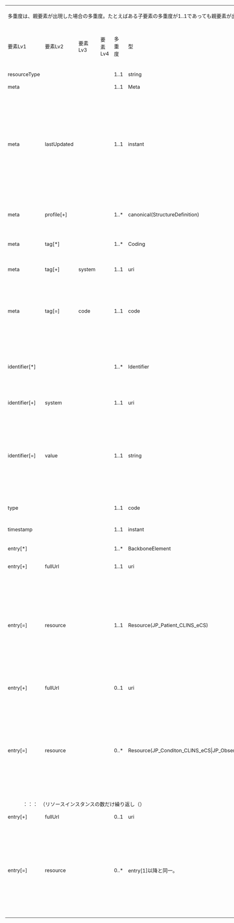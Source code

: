 
<table border=0 cellpadding=0 cellspacing=0 width=1038 style='border-collapse:
 collapse;table-layout:fixed;width:778pt'>
 <col class=xl165 width=107 style='mso-width-source:userset;mso-width-alt:2925;
 width:80pt'>
 <col class=xl165 width=73 span=3 style='mso-width-source:userset;mso-width-alt:
 2011;width:55pt'>
 <col class=xl165 width=35 style='mso-width-source:userset;mso-width-alt:950;
 width:26pt'>
 <col class=xl165 width=87 style='mso-width-source:userset;mso-width-alt:2377;
 width:65pt'>
 <col class=xl165 width=359 style='mso-width-source:userset;mso-width-alt:9837;
 width:269pt'>
 <col class=xl165 width=36 style='mso-width-source:userset;mso-width-alt:987;
 width:27pt'>
 <col class=xl201 width=195 style='mso-width-source:userset;mso-width-alt:5339;
 width:146pt'>
 <tr height=68 style='mso-height-source:userset;height:51.0pt'>
  <td colspan=9 height=68 class=xl262 width=1038 style='height:51.0pt;
  width:778pt'><a name="Print_Area"><ruby>多重度<span style='display:none'><rt>タジュウド
  </rt></span></ruby>は、<ruby>親<span style='display:none'><rt>オヤ </rt></span></ruby><ruby>要素<span
  style='display:none'><rt>ヨウソ </rt></span></ruby>が<ruby>出現<span
  style='display:none'><rt>シュツゲン </rt></span></ruby>した<ruby>場合<span
  style='display:none'><rt>バアイ </rt></span></ruby>の<ruby>多重度<span
  style='display:none'><rt>タジュウド </rt></span></ruby>。たとえばある<ruby>子要素<span
  style='display:none'><rt>コヨウソ </rt></span></ruby>の<ruby>多重度<span
  style='display:none'><rt>タジュウド </rt></span></ruby>が1..1であっても<ruby>親要素<span
  style='display:none'><rt>オヤヨウソ </rt></span></ruby>が<ruby>出現<span
  style='display:none'><rt>シュツゲン </rt></span></ruby>しない<ruby>場合<span
  style='display:none'><rt>バアイ </rt></span></ruby>にはその<ruby>子要素<span
  style='display:none'><rt>コヨウソ </rt></span></ruby>は<ruby>出現<span
  style='display:none'><rt>シュツゲン </rt></span></ruby>しない。<ruby>逆<span
  style='display:none'><rt>ギャク </rt></span></ruby>に<ruby>親要素<span
  style='display:none'><rt>オヤヨウソ </rt></span></ruby>が<ruby>出現<span
  style='display:none'><rt>シュツゲン </rt></span></ruby>する<ruby>場合<span
  style='display:none'><rt>バアイ </rt></span></ruby>には、この<ruby>子要素<span
  style='display:none'><rt>コヨウソ </rt></span></ruby>は<ruby>出現<span
  style='display:none'><rt>シュツゲン </rt></span></ruby>しなければならない。</a></td>
 </tr>
 <tr height=100 style='height:75.0pt'>
  <td height=100 class=xl69 width=107 style='height:75.0pt;border-top:none;
  width:80pt'>要素Lv1</td>
  <td class=xl155 width=73 style='border-top:none;border-left:none;width:55pt'>要素Lv2</td>
  <td class=xl155 width=73 style='border-top:none;border-left:none;width:55pt'>要素Lv3</td>
  <td class=xl155 width=73 style='border-top:none;border-left:none;width:55pt'>要素Lv4</td>
  <td class=xl156 width=35 style='border-top:none;border-left:none;width:26pt'>多重度</td>
  <td class=xl155 width=87 style='border-top:none;border-left:none;width:65pt'>型</td>
  <td class=xl155 width=359 style='border-top:none;border-left:none;width:269pt'>説明</td>
  <td class=xl155 width=36 style='border-top:none;border-left:none;width:27pt'><ruby>固定値<span
  style='display:none'><rt class=font8>コテイチ</rt></span></ruby> <br>
    <ruby>／<span style='display:none'><rt class=font8>レイジ</rt></span></ruby> <ruby>例<span
  style='display:none'><rt class=font8>ジ</rt></span></ruby> 示</td>
  <td class=xl157 width=195 style='border-top:none;border-left:none;width:146pt'><ruby>固定値<span
  style='display:none'><rt class=font8>コテイチ</rt></span></ruby> または<ruby>例示<span
  style='display:none'><rt class=font8>レイジ</rt></span></ruby></td>
 </tr>
 <tr height=40 style='height:30.0pt'>
  <td height=40 class=xl149 width=107 style='height:30.0pt;border-top:none;
  width:80pt'>resourceType</td>
  <td class=xl152 width=73 style='border-top:none;border-left:none;width:55pt'>　</td>
  <td class=xl152 width=73 style='border-top:none;border-left:none;width:55pt'>　</td>
  <td class=xl152 width=73 style='border-top:none;border-left:none;width:55pt'>　</td>
  <td class=xl158 width=35 style='border-top:none;border-left:none;width:26pt'>1..1</td>
  <td class=xl152 width=87 style='border-top:none;border-left:none;width:65pt'>string</td>
  <td class=xl152 width=359 style='border-top:none;border-left:none;width:269pt'>Bundleリソースであることを示す。</td>
  <td class=xl152 width=36 style='border-top:none;border-left:none;width:27pt'>固定値</td>
  <td class=xl160 width=195 style='border-top:none;border-left:none;width:146pt'>&quot;Bundle&quot;</td>
 </tr>
 <tr height=20 style='height:15.0pt'>
  <td height=20 class=xl149 width=107 style='height:15.0pt;border-top:none;
  width:80pt'>meta</td>
  <td class=xl152 width=73 style='border-top:none;border-left:none;width:55pt'>　</td>
  <td class=xl152 width=73 style='border-top:none;border-left:none;width:55pt'>　</td>
  <td class=xl152 width=73 style='border-top:none;border-left:none;width:55pt'>　</td>
  <td class=xl199 width=35 style='border-top:none;border-left:none;width:26pt'>1..1</td>
  <td class=xl152 width=87 style='border-top:none;border-left:none;width:65pt'>Meta</td>
  <td class=xl152 width=359 style='border-top:none;border-left:none;width:269pt'>　</td>
  <td class=xl152 width=36 style='border-top:none;border-left:none;width:27pt'>　</td>
  <td class=xl160 width=195 style='border-top:none;border-left:none;width:146pt'>　</td>
 </tr>
 <tr height=340 style='height:255.0pt'>
  <td height=340 class=xl149 width=107 style='height:255.0pt;border-top:none;
  width:80pt'>meta</td>
  <td class=xl152 width=73 style='border-top:none;border-left:none;width:55pt'>lastUpdated</td>
  <td class=xl152 width=73 style='border-top:none;border-left:none;width:55pt'>　</td>
  <td class=xl152 width=73 style='border-top:none;border-left:none;width:55pt'>　</td>
  <td class=xl199 width=35 style='border-top:none;border-left:none;width:26pt'>1..1</td>
  <td class=xl152 width=87 style='border-top:none;border-left:none;width:65pt'>instant</td>
  <td class=xl152 width=359 style='border-top:none;border-left:none;width:269pt'>最終更新日時。YYYY-MM-DDThh:mm:ss.sss+zz:zz<br>
   
  この要素は、このリソースのデータを取り込んで蓄積していたシステムが、このリソースになんらかの変更があった可能性があった日時を取得し、このデータを再取り込みする必要性の判断をするために使われる。<ruby>本要素<span
  style='display:none'><rt>ホンヨウソ </rt></span></ruby>に前回取り込んだ時点より後の日時が設定されている場合には、なんらかの変更があった可能性がある（変更がない場合もある）ものとして判断される。したがって、内容になんらかの変更があった場合、またはこのリソースのデータが初めて作成された場合には、その時点以降の日時（たとえば、このリソースのデータを作成した日時）を設定しなければならない。内容の変更がない場合でも、このリソースのデータが作り直された場合や単に複写された場合にその日時を設定しなおしてもよい。ただし、内容に変更がないのであれば、日時を変更しなくてもよい。また、この要素の変更とmeta.versionIdの変更とは、必ずしも連動しないことがある。</td>
  <td class=xl152 width=36 style='border-top:none;border-left:none;width:27pt'>例示</td>
  <td class=xl160 width=195 style='border-top:none;border-left:none;width:146pt'>&quot;2015-02-07T13:28:17.239+09:00&quot;</td>
 </tr>
 <tr height=100 style='height:75.0pt'>
  <td height=100 class=xl149 width=107 style='height:75.0pt;border-top:none;
  width:80pt'>meta</td>
  <td class=xl152 width=73 style='border-top:none;border-left:none;width:55pt'>profile[+]</td>
  <td class=xl152 width=73 style='border-top:none;border-left:none;width:55pt'>　</td>
  <td class=xl152 width=73 style='border-top:none;border-left:none;width:55pt'>　</td>
  <td class=xl199 width=35 style='border-top:none;border-left:none;width:26pt'>1..*</td>
  <td class=xl152 width=87 style='border-top:none;border-left:none;width:65pt'>canonical(StructureDefinition)</td>
  <td class=xl163 width=359 style='border-top:none;border-left:none;width:269pt'>準拠しているプロファイルを受信側に通知したい場合には、本文書のプロファイルを識別するURLを指定する。<br>
   
  http://jpfhir.jp/fhir/clins/StructureDefinition/JP_Bundle_CLINS　を設定する。<br>
    </td>
  <td class=xl152 width=36 style='border-top:none;border-left:none;width:27pt'>固定値</td>
  <td class=xl144 width=195 style='border-top:none;border-left:none;width:146pt'><a
  href="http://jpfhir.jp/fhir/clins/StructureDefinition/JP_Bundle_CLINS"
  target="_parent">http://jpfhir.jp/fhir/clins/StructureDefinition/JP_Bundle_CLINS</a></td>
 </tr>
 <tr height=60 style='height:45.0pt'>
  <td height=60 class=xl70 width=107 style='height:45.0pt;width:80pt'>meta</td>
  <td class=xl71 width=73 style='width:55pt'>tag[*]</td>
  <td class=xl71 width=73 style='width:55pt'>　</td>
  <td class=xl71 width=73 style='width:55pt'>　</td>
  <td class=xl154 width=35 style='width:26pt'>1..*</td>
  <td class=xl71 width=87 style='width:65pt'>Coding</td>
  <td class=xl77 width=359 style='width:269pt'>本リソースのメタデータ。<br>
    CLINSでのBundleリソースに含まれる６情報リソースカテゴリーをmeta.tag要素に記述する。</td>
  <td class=xl71 width=36 style='width:27pt'>　</td>
  <td class=xl153 width=195 style='width:146pt'>　</td>
 </tr>
 <tr height=84 style='height:63.0pt'>
  <td height=84 class=xl70 width=107 style='height:63.0pt;width:80pt'>meta</td>
  <td class=xl71 width=73 style='width:55pt'>tag[+]</td>
  <td class=xl71 width=73 style='width:55pt'>system</td>
  <td class=xl71 width=73 style='width:55pt'>　</td>
  <td class=xl154 width=35 style='width:26pt'>1..1</td>
  <td class=xl71 width=87 style='width:65pt'>uri</td>
  <td class=xl77 width=359 style='width:269pt'>固定値
  http://jpfhir.jp/fhir/clins/CodeSystem/BundleResourceType_CS　を設定する。</td>
  <td class=xl71 width=36 style='width:27pt'>固定値</td>
  <td class=xl76 width=195 style='width:146pt'><a
  href="http://jpfhir.jp/fhir/clins/CodeSystem/BundleResourceType_CS"
  target="_parent">http://jpfhir.jp/fhir/clins/CodeSystem/BundleResourceType_CS</a></td>
 </tr>
 <tr height=160 style='height:120.0pt'>
  <td height=160 class=xl70 width=107 style='height:120.0pt;width:80pt'>meta</td>
  <td class=xl71 width=73 style='width:55pt'>tag[=]</td>
  <td class=xl71 width=73 style='width:55pt'>code</td>
  <td class=xl71 width=73 style='width:55pt'>　</td>
  <td class=xl154 width=35 style='width:26pt'>1..1</td>
  <td class=xl71 width=87 style='width:65pt'>code</td>
  <td class=xl77 width=359 style='width:269pt'>Bundleリソースに含まれる６情報リソースカテゴリーのいずれかをhhttp://jpfhir.jp/fhir/clins/ValueSet/BundleResourceType_VSのValuseSetから設定する。<br>
   
  具体的には、&quot;AllergyIntolerance&quot;、&quot;Condition&quot;、&quot;Observation&quot;、&quot;MedicationRequest&quot;　のいずれかの値を設定する。<br>
    </td>
  <td class=xl71 width=36 style='width:27pt'><ruby>例<span style='display:none'><rt>レイジ
  </rt></span></ruby>示</td>
  <td class=xl153 width=195 style='width:146pt'>&quot;Observation&quot;</td>
 </tr>
 <tr height=175 style='mso-height-source:userset;height:131.0pt'>
  <td height=175 class=xl166 width=107 style='height:131.0pt;border-top:none;
  width:80pt'>identifier[*]</td>
  <td class=xl78 width=73 style='border-top:none;border-left:none;width:55pt'>　</td>
  <td class=xl78 width=73 style='border-top:none;border-left:none;width:55pt'>　</td>
  <td class=xl78 width=73 style='border-top:none;border-left:none;width:55pt'>　</td>
  <td class=xl167 width=35 style='border-top:none;border-left:none;width:26pt'>1..*</td>
  <td class=xl78 width=87 style='border-top:none;border-left:none;width:65pt'>Identifier</td>
  <td class=xl78 width=359 style='border-top:none;border-left:none;width:269pt'>この文書Bundleの<ruby>一意<span
  style='display:none'><rt>&#129351;</rt></span></ruby>の識別子。Bund<ruby>le<span
  style='display:none'><rt>ジュシｎ </rt></span></ruby><ruby>作<span
  style='display:none'><rt>レキ </rt></span></ruby><ruby>成時<span
  style='display:none'><rt>カンリ </rt></span></ruby><ruby>にシ<span
  style='display:none'><rt>バンゴウ </rt></span></ruby>ステムが設定する。<br>
   
  Bundleリソースのidentifier要素は、電子カルテ情報共有サービス側で保存される。送信側は、後続の送信においてこのidentifierを指定することで、<ruby>受信<span
  style='display:none'><rt>ジュシン </rt></span></ruby><ruby>側<span
  style='display:none'><rt>ガワ </rt></span></ruby>は過去に<ruby>受信<span
  style='display:none'><rt>ジュシン </rt></span></ruby>したBundleリソースを<ruby>特定<span
  style='display:none'><rt>トクテイ </rt></span></ruby>し、それに含まれていた全データについて削除、更新などの処理を行うためにこれを<ruby>使用<span
  style='display:none'><rt>シヨウ </rt></span></ruby>する。</td>
  <td class=xl78 width=36 style='border-top:none;border-left:none;width:27pt'>　</td>
  <td class=xl160 width=195 style='border-top:none;border-left:none;width:146pt'>　</td>
 </tr>
 <tr height=56 style='height:42.0pt'>
  <td height=56 class=xl166 width=107 style='height:42.0pt;border-top:none;
  width:80pt'>identifier[+]</td>
  <td class=xl78 width=73 style='border-top:none;border-left:none;width:55pt'>system</td>
  <td class=xl78 width=73 style='border-top:none;border-left:none;width:55pt'>　</td>
  <td class=xl78 width=73 style='border-top:none;border-left:none;width:55pt'>　</td>
  <td class=xl167 width=35 style='border-top:none;border-left:none;width:26pt'>1..1</td>
  <td class=xl78 width=87 style='border-top:none;border-left:none;width:65pt'>uri</td>
  <td class=xl78 width=359 style='border-top:none;border-left:none;width:269pt'><ruby>固<span
  style='display:none'><rt>コテイチ </rt></span></ruby>定値　&quot;http://jpfhir.jp/fhir/clins/bundle-identifier&quot;を<ruby>設定<span
  style='display:none'><rt>セッテイ </rt></span></ruby>する。 </td>
  <td class=xl78 width=36 style='border-top:none;border-left:none;width:27pt'>固定値</td>
  <td class=xl202 width=195 style='border-top:none;border-left:none;width:146pt'>http://jpfhir.jp/fhir/clins/bundle-identifier</td>
 </tr>
 <tr height=281 style='mso-height-source:userset;height:211.0pt'>
  <td height=281 class=xl166 width=107 style='height:211.0pt;border-top:none;
  width:80pt'>identifier[=]</td>
  <td class=xl78 width=73 style='border-top:none;border-left:none;width:55pt'>value</td>
  <td class=xl78 width=73 style='border-top:none;border-left:none;width:55pt'>　</td>
  <td class=xl78 width=73 style='border-top:none;border-left:none;width:55pt'>　</td>
  <td class=xl167 width=35 style='border-top:none;border-left:none;width:26pt'>1..1</td>
  <td class=xl78 width=87 style='border-top:none;border-left:none;width:65pt'>string</td>
  <td class=xl78 width=359 style='border-top:none;border-left:none;width:269pt'>以下に記載する[報告単位識別ID]　を設定する。<br>
    [報告単位識別ID]： 次の３つの文字列を半角ハット記号（^）で連結した文字列。<br>
    【保険医療機関番号10桁】：（内訳：都道府県番号２桁、点数表コード（医療機関区分）１桁、医療機関番号７桁）<br>
    【被保険者個人識別子】：　６情報送信仕様に記載の「6:被保険者個人識別子の格納」の仕様に従う。<br>
    【報告単位のデータを医療機関のシステムとして医療機関内で一意に識別できる粒度のID文字列】：当該システムが当該患者データの中で一意性を保証できるよう生成した半角文字列（英大文字、数字、ハイフン記号のみ可）。最大128文字とすること。&quot;</td>
  <td class=xl78 width=36 style='border-top:none;border-left:none;width:27pt'><ruby>例<span
  style='display:none'><rt>レイジ </rt></span></ruby>示</td>
  <td class=xl160 width=195 style='border-top:none;border-left:none;width:146pt'>&quot;1311234567-2020-00123456&quot;</td>
 </tr>
 <tr height=40 style='height:30.0pt'>
  <td height=40 class=xl166 width=107 style='height:30.0pt;border-top:none;
  width:80pt'>type</td>
  <td class=xl78 width=73 style='border-top:none;border-left:none;width:55pt'>　</td>
  <td class=xl78 width=73 style='border-top:none;border-left:none;width:55pt'>　</td>
  <td class=xl78 width=73 style='border-top:none;border-left:none;width:55pt'>　</td>
  <td class=xl167 width=35 style='border-top:none;border-left:none;width:26pt'>1..1</td>
  <td class=xl78 width=87 style='border-top:none;border-left:none;width:65pt'>code</td>
  <td class=xl78 width=359 style='border-top:none;border-left:none;width:269pt'>Bundleリソースのタイプ。<ruby>本<span
  style='display:none'><rt>ホン </rt></span></ruby><ruby>仕様<span
  style='display:none'><rt>シヨウ </rt></span></ruby>では&quot;collection&quot;<ruby>固定<span
  style='display:none'><rt>コテイ </rt></span></ruby>とする。</td>
  <td class=xl78 width=36 style='border-top:none;border-left:none;width:27pt'>固定値</td>
  <td class=xl160 width=195 style='border-top:none;border-left:none;width:146pt'>&quot;collection&quot;</td>
 </tr>
 <tr height=83 style='mso-height-source:userset;height:62.0pt'>
  <td height=83 class=xl166 width=107 style='height:62.0pt;border-top:none;
  width:80pt'>timestamp</td>
  <td class=xl78 width=73 style='border-top:none;border-left:none;width:55pt'>　</td>
  <td class=xl78 width=73 style='border-top:none;border-left:none;width:55pt'>　</td>
  <td class=xl78 width=73 style='border-top:none;border-left:none;width:55pt'>　</td>
  <td class=xl167 width=35 style='border-top:none;border-left:none;width:26pt'>1..1</td>
  <td class=xl78 width=87 style='border-top:none;border-left:none;width:65pt'>instant</td>
  <td class=xl78 width=359 style='border-top:none;border-left:none;width:269pt'>このリソースを生成した日時。時刻の精度はミリ秒とし、タイムゾーンを含めること。</td>
  <td class=xl78 width=36 style='border-top:none;border-left:none;width:27pt'>例示</td>
  <td class=xl160 width=195 style='border-top:none;border-left:none;width:146pt'>&quot;2021-02-01T13:28:17.239+09:00&quot;</td>
 </tr>
 <tr height=40 style='height:30.0pt'>
  <td height=40 class=xl166 width=107 style='height:30.0pt;border-top:none;
  width:80pt'>entry[*]</td>
  <td class=xl78 width=73 style='border-top:none;border-left:none;width:55pt'>　</td>
  <td class=xl78 width=73 style='border-top:none;border-left:none;width:55pt'>　</td>
  <td class=xl78 width=73 style='border-top:none;border-left:none;width:55pt'>　</td>
  <td class=xl167 width=35 style='border-top:none;border-left:none;width:26pt'>1..*</td>
  <td class=xl78 width=87 style='border-top:none;border-left:none;width:65pt'>BackboneElement</td>
  <td class=xl78 width=359 style='border-top:none;border-left:none;width:269pt'>Bundleに含まれる全リソースエントリを<ruby>格納<span
  style='display:none'><rt>カクノウ </rt></span></ruby>する。</td>
  <td class=xl78 width=36 style='border-top:none;border-left:none;width:27pt'>　</td>
  <td class=xl160 width=195 style='border-top:none;border-left:none;width:146pt'>　</td>
 </tr>
 <tr height=75 style='mso-height-source:userset;height:56.0pt'>
  <td height=75 class=xl166 width=107 style='height:56.0pt;border-top:none;
  width:80pt'>entry[+]</td>
  <td class=xl78 width=73 style='border-top:none;border-left:none;width:55pt'>fullUrl</td>
  <td class=xl78 width=73 style='border-top:none;border-left:none;width:55pt'>　</td>
  <td class=xl78 width=73 style='border-top:none;border-left:none;width:55pt'>　</td>
  <td class=xl167 width=35 style='border-top:none;border-left:none;width:26pt'>1..1</td>
  <td class=xl78 width=87 style='border-top:none;border-left:none;width:65pt'>uri</td>
  <td class=xl78 width=359 style='border-top:none;border-left:none;width:269pt'>エントリリスト内の<ruby>各<span
  style='display:none'><rt>カクコジン サイショ ヒツオユヒッス ヒッス<span
  style='mso-spacerun:yes'>  </span></rt></span></ruby>リソースを一意に識別するためのUUID。</td>
  <td class=xl78 width=36 style='border-top:none;border-left:none;width:27pt'>例示</td>
  <td class=xl160 width=195 style='border-top:none;border-left:none;width:146pt'>&quot;urn:uuid:179f9f7f-e546-04c2-6888-a9e0b24e5720&quot;</td>
 </tr>
 <tr height=300 style='height:225.0pt'>
  <td height=300 class=xl166 width=107 style='height:225.0pt;border-top:none;
  width:80pt'>entry[=]</td>
  <td class=xl78 width=73 style='border-top:none;border-left:none;width:55pt'>resource</td>
  <td class=xl78 width=73 style='border-top:none;border-left:none;width:55pt'>　</td>
  <td class=xl78 width=73 style='border-top:none;border-left:none;width:55pt'>　</td>
  <td class=xl167 width=35 style='border-top:none;border-left:none;width:26pt'>1..1</td>
  <td class=xl78 width=87 style='border-top:none;border-left:none;width:65pt'>Resource(JP_Patient_CLINS_eCS)</td>
  <td class=xl78 width=359 style='border-top:none;border-left:none;width:269pt'>JP_Patient_CLINS_eCS
  profileに準拠したPatient<ruby>リソ<span style='display:none'><rt>ジュンキョ </rt></span></ruby>ース。最初のリソースentryはJP_Patient_CLINS_eCS
  profileに準拠したPatientリソースであることが必須。</td>
  <td class=xl78 width=36 style='border-top:none;border-left:none;width:27pt'>例示</td>
  <td class=xl160 width=195 style='border-top:none;border-left:none;width:146pt'>{<br>
    <span style='mso-spacerun:yes'>        </span>&quot;resourceType&quot;:
  &quot;Patient&quot;,<br>
    <span style='mso-spacerun:yes'>        </span>&quot;id&quot;:
  &quot;InlineExample-Patient-standard&quot;,<br>
    <span style='mso-spacerun:yes'>        </span>&quot;meta&quot;: {<br>
    <span style='mso-spacerun:yes'>          </span>&quot;profile&quot;:
  [<br>
    <span style='mso-spacerun:yes'>           
  </span>&quot;http://jpfhir.jp/fhir/clins/StructureDefinition/JP_Patient_eCS&quot;<br>
    <span style='mso-spacerun:yes'>          </span>]<br>
    <span style='mso-spacerun:yes'>        </span>}, <br>
    <ruby>&lt;以<span style='display:none'><rt>イコウ </rt></span></ruby><ruby>降省<span
  style='display:none'><rt>ショウリャク </rt></span></ruby>略&gt;</td>
 </tr>
 <tr height=100 style='height:75.0pt'>
  <td height=100 class=xl166 width=107 style='height:75.0pt;border-top:none;
  width:80pt'>entry[+]</td>
  <td class=xl78 width=73 style='border-top:none;border-left:none;width:55pt'>fullUrl</td>
  <td class=xl78 width=73 style='border-top:none;border-left:none;width:55pt'>　</td>
  <td class=xl78 width=73 style='border-top:none;border-left:none;width:55pt'>　</td>
  <td class=xl78 width=35 style='border-top:none;border-left:none;width:26pt'>0..1</td>
  <td class=xl78 width=87 style='border-top:none;border-left:none;width:65pt'>uri</td>
  <td class=xl78 width=359 style='border-top:none;border-left:none;width:269pt'>エントリリスト内の<ruby>各<span
  style='display:none'><rt>カクコジン </rt></span></ruby>リソースを一意に識別するためのUUID。すでに<ruby>送信<span
  style='display:none'><rt>ソウシン </rt></span></ruby><ruby>済<span
  style='display:none'><rt>ズミ </rt></span></ruby>みのBundleリソースを<ruby>削除<span
  style='display:none'><rt>サクジョ </rt></span></ruby>するためにこのBundleリソースを<ruby>送信<span
  style='display:none'><rt>ソウシン </rt></span></ruby>する<ruby>場合<span
  style='display:none'><rt>バアイ </rt></span></ruby>には、<ruby>最初<span
  style='display:none'><rt>サイショ </rt></span></ruby>のentry(Patientリソース）だけを<ruby>設定<span
  style='display:none'><rt>セッテイ </rt></span></ruby>し、これ<ruby>以降<span
  style='display:none'><rt>イコウ </rt></span></ruby>のリソースは<ruby>不要<span
  style='display:none'><rt>フヨウ </rt></span></ruby>である。</td>
  <td class=xl78 width=36 style='border-top:none;border-left:none;width:27pt'>例示</td>
  <td class=xl160 width=195 style='border-top:none;border-left:none;width:146pt'>&quot;urn:uuid:179f9f7f-e546-04c2-6888-a9e0b24e5720&quot;</td>
 </tr>
 <tr height=300 style='height:225.0pt'>
  <td height=300 class=xl166 width=107 style='height:225.0pt;border-top:none;
  width:80pt'>entry[=]</td>
  <td class=xl78 width=73 style='border-top:none;border-left:none;width:55pt'>resource</td>
  <td class=xl78 width=73 style='border-top:none;border-left:none;width:55pt'>　</td>
  <td class=xl78 width=73 style='border-top:none;border-left:none;width:55pt'>　</td>
  <td class=xl78 width=35 style='border-top:none;border-left:none;width:26pt'>0..*</td>
  <td class=xl78 width=87 style='border-top:none;border-left:none;width:65pt'>Resource(JP_Conditon_CLINS_eCS|JP_Observation_LabResult_CLINS_eCS|JP_MedicationRequest_CLINS_eCS|JP_AllergyIntorellance_CLINS_eCS)</td>
  <td class=xl78 width=359 style='border-top:none;border-left:none;width:269pt'>このBundleリソースが格納するリソースのprofileに準拠したリソース。検体検査結果、傷病、アレルギー・薬剤禁忌、処方のいずれか。ただし、処方は６情報送信においては送信対象となっていない。</td>
  <td class=xl78 width=36 style='border-top:none;border-left:none;width:27pt'>例示</td>
  <td class=xl160 width=195 style='border-top:none;border-left:none;width:146pt'>{<br>
    <span style='mso-spacerun:yes'>        </span>&quot;resourceType&quot;:
  &quot;Observation&quot;,<br>
    <span style='mso-spacerun:yes'>        </span>&quot;id&quot;:
  &quot;InlineExample-Patient-standard&quot;,<br>
    <span style='mso-spacerun:yes'>        </span>&quot;meta&quot;: {<br>
    <span style='mso-spacerun:yes'>          </span>&quot;profile&quot;:
  [<br>
    <span style='mso-spacerun:yes'>           
  </span>&quot;http://jpfhir.jp/fhir/clins/StructureDefinition/JP_Observation_LabResult_CLINS_eCS&quot;<br>
    <span style='mso-spacerun:yes'>    </span><ruby><span
  style='mso-spacerun:yes'>  </span><span style='display:none'><rt>イコウ </rt></span></ruby><ruby><span
  style='mso-spacerun:yes'>  </span><span style='display:none'><rt>ショウリャク </rt></span></ruby><span
  style='mso-spacerun:yes'>  </span>]<br>
    <span style='mso-spacerun:yes'>        </span>}, <br>
    &lt;以降省略&gt;</td>
 </tr>
 <tr height=43 style='mso-height-source:userset;height:32.0pt'>
  <td colspan=9 height=43 class=xl263 width=1038 style='border-right:1.0pt solid black;
  height:32.0pt;width:778pt'>　　　：：：　（<ruby>リ<span style='display:none'><rt>クリカエシ
  </rt></span></ruby>ソースインスタンスの数だけ繰り<ruby>返<span style='display:none'><rt>カズ </rt></span></ruby>し（）</td>
 </tr>
 <tr height=40 style='height:30.0pt'>
  <td height=40 class=xl166 width=107 style='height:30.0pt;border-top:none;
  width:80pt'>entry[+]</td>
  <td class=xl78 width=73 style='border-top:none;border-left:none;width:55pt'>fullUrl</td>
  <td class=xl78 width=73 style='border-top:none;border-left:none;width:55pt'>　</td>
  <td class=xl78 width=73 style='border-top:none;border-left:none;width:55pt'>　</td>
  <td class=xl78 width=35 style='border-top:none;border-left:none;width:26pt'>0..1</td>
  <td class=xl78 width=87 style='border-top:none;border-left:none;width:65pt'>uri</td>
  <td class=xl78 width=359 style='border-top:none;border-left:none;width:269pt'>エントリリスト内の<ruby>各<span
  style='display:none'><rt>カクコジン </rt></span></ruby>リソースを一意に識別するためのUUID。</td>
  <td class=xl78 width=36 style='border-top:none;border-left:none;width:27pt'>例示</td>
  <td class=xl160 width=195 style='border-top:none;border-left:none;width:146pt'>&quot;urn:uuid:3e6a0ba2-d781-4fd7-9de6-e077b690daed&quot;</td>
 </tr>
 <tr height=301 style='height:226.0pt'>
  <td height=301 class=xl200 width=107 style='height:226.0pt;border-top:none;
  width:80pt'>entry[=]</td>
  <td class=xl79 width=73 style='border-top:none;border-left:none;width:55pt'>resource</td>
  <td class=xl79 width=73 style='border-top:none;border-left:none;width:55pt'>　</td>
  <td class=xl79 width=73 style='border-top:none;border-left:none;width:55pt'>　</td>
  <td class=xl79 width=35 style='border-top:none;border-left:none;width:26pt'>0..*</td>
  <td class=xl79 width=87 style='border-top:none;border-left:none;width:65pt'>entry[1]<ruby>以降<span
  style='display:none'><rt>イコウ </rt></span></ruby>と<ruby>同一<span
  style='display:none'><rt>ドウイツ </rt></span></ruby>。</td>
  <td class=xl79 width=359 style='border-top:none;border-left:none;width:269pt'><ruby>上記<span
  style='display:none'><rt>ジョウキ </rt></span></ruby>と<ruby>同<span
  style='display:none'><rt>オナジ </rt></span></ruby>じ。ただし、<ruby>同一<span
  style='display:none'><rt>ドウイツ </rt></span></ruby>のBundleリソースに<ruby>格納<span
  style='display:none'><rt>カクノウ </rt></span></ruby>されるすべてのentryは、<ruby>同一<span
  style='display:none'><rt>ドウイツ </rt></span></ruby>のリソース<ruby>種別<span
  style='display:none'><rt>シュベツ </rt></span></ruby>、<ruby>同一<span
  style='display:none'><rt>ドウイツ </rt></span></ruby>のプロファイルに<ruby>準拠<span
  style='display:none'><rt>ジュンキョ </rt></span></ruby>していなければならない。</td>
  <td class=xl79 width=36 style='border-top:none;border-left:none;width:27pt'>例示</td>
  <td class=xl170 width=195 style='border-top:none;border-left:none;width:146pt'>{<br>
    <span style='mso-spacerun:yes'>        </span>&quot;resourceType&quot;:
  &quot;Observation&quot;,<br>
    <span style='mso-spacerun:yes'>        </span>&quot;id&quot;:
  &quot;InlineExample-Patient-standard&quot;,<br>
    <span style='mso-spacerun:yes'>        </span>&quot;meta&quot;: {<br>
    <span style='mso-spacerun:yes'>          </span>&quot;profile&quot;:
  [<br>
    <span style='mso-spacerun:yes'>           
  </span>&quot;http://jpfhir.jp/fhir/clins/StructureDefinition/JP_Observation_LabResult_CLINS_eCS&quot;<br>
    <span style='mso-spacerun:yes'>    </span><ruby><span
  style='mso-spacerun:yes'>  </span><span style='display:none'><rt>イコウ </rt></span></ruby><ruby><span
  style='mso-spacerun:yes'>  </span><span style='display:none'><rt>ショウリャク </rt></span></ruby><span
  style='mso-spacerun:yes'>  </span>]<br>
    <span style='mso-spacerun:yes'>        </span>}, <br>
    &lt;以降省略&gt;</td>
 </tr>
</table>

